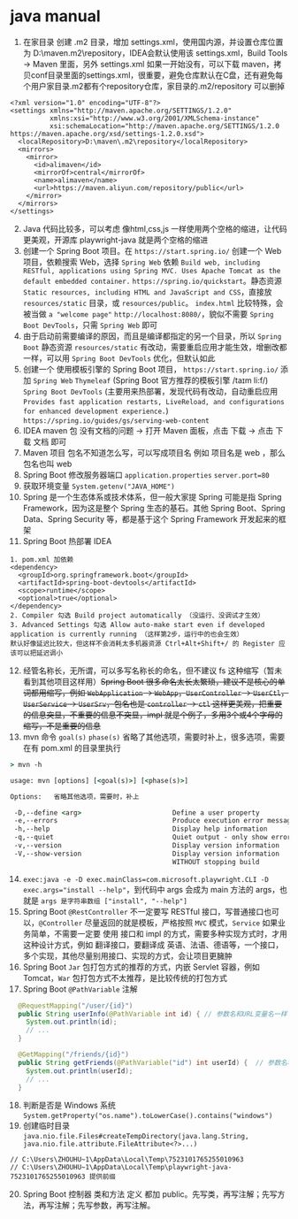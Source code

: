 # java manual

1. 在家目录 创建 .m2 目录，增加 settings.xml，使用国内源，并设置仓库位置为 D:\maven\.m2\repository，IDEA会默认使用该 settings.xml，Build Tools -> Maven 里面，另外 settings.xml 如果一开始没有，可以下载 maven，拷贝conf目录里面的settings.xml，很重要，避免仓库默认在C盘，还有避免每个用户家目录.m2都有个repository仓库，家目录的.m2/repository 可以删掉
```
<?xml version="1.0" encoding="UTF-8"?>
<settings xmlns="http://maven.apache.org/SETTINGS/1.2.0"
          xmlns:xsi="http://www.w3.org/2001/XMLSchema-instance"
          xsi:schemaLocation="http://maven.apache.org/SETTINGS/1.2.0 https://maven.apache.org/xsd/settings-1.2.0.xsd">    
  <localRepository>D:\maven\.m2\repository</localRepository>
  <mirrors>
    <mirror>
      <id>alimaven</id>
      <mirrorOf>central</mirrorOf>
      <name>alimaven</name>
      <url>https://maven.aliyun.com/repository/public</url>
    </mirror>
  </mirrors>
</settings>
```
2. Java 代码比较多，可以考虑 像html,css,js 一样使用两个空格的缩进，让代码更美观，开源库 playwright-java 就是两个空格的缩进
3. 创建一个 Spring Boot 项目。在 `https://start.spring.io/` 创建一个 Web 项目，依赖搜索 Web，选择 `Spring Web` 依赖 `Build web, including RESTful, applications using Spring MVC. Uses Apache Tomcat as the default embedded container.` `https://spring.io/quickstart`。静态资源 `Static resources, including HTML and JavaScript and CSS`，直接放 `resources/static` 目录，或 `resources/public`。 `index.html` 比较特殊，会被当做 `a "welcome page"` `http://localhost:8080/`，貌似不需要 `Spring Boot DevTools`，只需 `Spring Web` 即可
4. 由于启动前需要编译的原因，而且是编译都指定的另一个目录，所以 `Spring Boot` 静态资源 `resources/static` 有改动，需要重启应用才能生效，增删改都一样，可以用  `Spring Boot DevTools` 优化，但默认如此
5. 创建一个 使用模板引擎的 Spring Boot 项目， `https://start.spring.io/` 添加 `Spring Web` `Thymeleaf` (Spring Boot 官方推荐的模板引擎 /taɪm li:f/) `Spring Boot DevTools` (主要用来热部署，发现代码有改动，自动重启应用 
`Provides fast application restarts, LiveReload, and configurations for enhanced development experience.`) `https://spring.io/guides/gs/serving-web-content`
6. IDEA maven 包 没有文档的问题 -> 打开 Maven 面板，点击 下载 -> 点击 下载 文档 即可
7. Maven 项目 包名不知道怎么写，可以写成项目名 例如 项目名是 web ，那么包名也叫 web
8. Spring Boot 修改服务器端口 `application.properties` `server.port=80`
9. 获取环境变量 `System.getenv("JAVA_HOME")`
10. Spring 是一个生态体系或技术体系，但一般大家提 Spring 可能是指 Spring Framework，因为这是整个 Spring 生态的基石。其他 Spring Boot、Spring Data、Spring Security 等，都是基于这个 Spring Framework 开发起来的框架
11. Spring Boot 热部署 IDEA
```text
1. pom.xml 加依赖
<dependency>
  <groupId>org.springframework.boot</groupId>
  <artifactId>spring-boot-devtools</artifactId>
  <scope>runtime</scope>
  <optional>true</optional>
</dependency>
2. Compiler 勾选 Build project automatically （没运行、没调试才生效）
3. Advanced Settings 勾选 Allow auto-make start even if developed application is currently running （这样第2步，运行中的也会生效）
默认好像延迟比较大，但这样不会消耗太多机器资源 Ctrl+Alt+Shift+/ 的 Register 应该可以把延迟调小   
```
12. 经管名称长，无所谓，可以多写名称长的命名，但不建议 fs 这种缩写（暂未看到其他项目这样用）~~Spring Boot 很多命名太长太繁琐，建议不是核心的单词都用缩写，例如 `WebApplication` -> `WebApp`，`UserController` -> `UserCtl`，`UserService` -> `UserSrv`，包名也是 `controller` -> `ctl` 这样更美观，把重要的信息突显，不重要的信息不突显，impl 就是个例子，多用3个或4个字母的缩写，不是重要的信息~~
13. mvn 命令 `goal(s)` `phase(s)` 省略了其他选项，需要时补上，很多选项，需要在有 pom.xml 的目录里执行
```cmd
> mvn -h

usage: mvn [options] [<goal(s)>] [<phase(s)>]     

Options:   省略其他选项，需要时，补上

 -D,--define <arg>                       Define a user property                  定义 pom.xml 的用户属性 注意后面有个空格 按照这文档 加上空格更规范
 -e,--errors                             Produce execution error messages
 -h,--help                               Display help information                显示帮助信息
 -q,--quiet                              Quiet output - only show errors         安静输出 只输出错误信息
 -v,--version                            Display version information             显示版本信息
 -V,--show-version                       Display version information             显示版本信息 不停止构建项目
                                         WITHOUT stopping build
```
14. `exec:java -e -D exec.mainClass=com.microsoft.playwright.CLI -D exec.args="install --help"`，到代码中 args 会成为 main 方法的 args，也就是 `args 是字符串数组 ["install", "--help"]`
15. Spring Boot `@RestController` 不一定要写 RESTful 接口，写普通接口也可以，`@Controller` 尽量返回的就是模板，严格按照 `MVC` 模式，`Service` 如果业务简单，不需要一定要 使用 接口和 impl 的方式，需要多种实现方式时，才用这种设计方式，例如 翻译接口，要翻译成 英语、法语、德语等，一个接口，多个实现，其他尽量别用接口、实现的方式，会让项目更臃肿
16. Spring Boot `Jar` 包打包方式的推荐的方式，内嵌 Servlet 容器，例如 Tomcat，`War` 包打包方式不太推荐，是比较传统的打包方式
17. Spring Boot `@PathVariable` 注解
```java
  @RequestMapping("/user/{id}")
  public String userInfo(@PathVariable int id) { // 参数名和URL变量名一样
    System.out.println(id);
    // ...
  }

  @GetMapping("/friends/{id}")
  public String getFriends(@PathVariable("id") int userId) {  // 参数名和URL变量名不一样
    System.out.println(userId);
    // ...
  }
```
18. 判断是否是 Windows 系统 `System.getProperty("os.name").toLowerCase().contains("windows")`
19. 创建临时目录 `java.nio.file.Files#createTempDirectory(java.lang.String, java.nio.file.attribute.FileAttribute<?>...)`
```
// C:\Users\ZHOUHU~1\AppData\Local\Temp\7523101765255010963 
// C:\Users\ZHOUHU~1\AppData\Local\Temp\playwright-java-7523101765255010963 提供前缀
```
20. Spring Boot 控制器 类和方法 定义 都加 public。先写类，再写注解；先写方法，再写注解；先写参数，再写注解。
